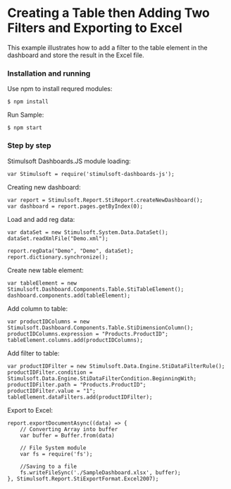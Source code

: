 # Creating a Table then Adding Two Filters and Exporting to Excel

This example illustrates how to add a filter to the table element in the dashboard and store the result in the Excel file.

### Installation and running
Use npm to install requred modules:

    $ npm install
    
Run Sample:

    $ npm start

### Step by step
Stimulsoft Dashboards.JS module loading:

    var Stimulsoft = require('stimulsoft-dashboards-js');

Creating new dashboard:

    var report = Stimulsoft.Report.StiReport.createNewDashboard();
    var dashboard = report.pages.getByIndex(0);

Load and add reg data:

    var dataSet = new Stimulsoft.System.Data.DataSet();
    dataSet.readXmlFile("Demo.xml");

    report.regData("Demo", "Demo", dataSet);
    report.dictionary.synchronize();

Create new table element:

    var tableElement = new Stimulsoft.Dashboard.Components.Table.StiTableElement();
    dashboard.components.add(tableElement);

Add column to table:

    var productIDColumns = new Stimulsoft.Dashboard.Components.Table.StiDimensionColumn();
    productIDColumns.expression = "Products.ProductID";
    tableElement.columns.add(productIDColumns);

Add filter to table:

    var productIDFilter = new Stimulsoft.Data.Engine.StiDataFilterRule();
    productIDFilter.condition = Stimulsoft.Data.Engine.StiDataFilterCondition.BeginningWith;
    productIDFilter.path = "Products.ProductID";
    productIDFilter.value = "1";
    tableElement.dataFilters.add(productIDFilter);

Export to Excel:

    report.exportDocumentAsync((data) => {
        // Converting Array into buffer
        var buffer = Buffer.from(data)

        // File System module
        var fs = require('fs');

        //Saving to a file
        fs.writeFileSync('./SampleDashboard.xlsx', buffer);
    }, Stimulsoft.Report.StiExportFormat.Excel2007);


